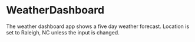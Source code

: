 # WeatherDashboard
The weather dashboard app shows a five day weather forecast. Location is set to Raleigh, NC unless the input is changed. 
